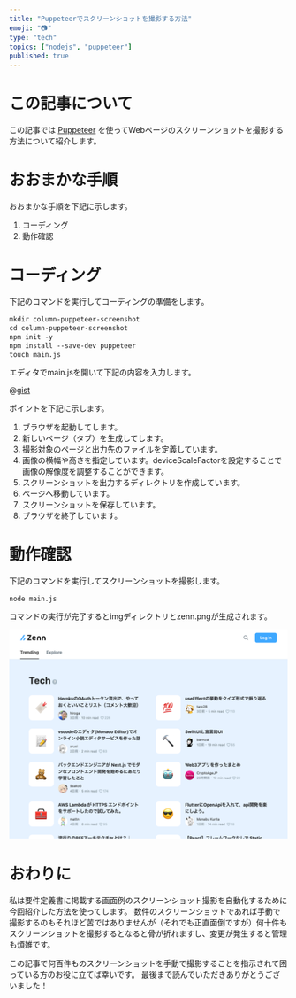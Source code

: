 ```yaml
---
title: "Puppeteerでスクリーンショットを撮影する方法"
emoji: "📷"
type: "tech"
topics: ["nodejs", "puppeteer"]
published: true
---
```


# この記事について

この記事では [Puppeteer](https://pptr.dev/) を使ってWebページのスクリーンショットを撮影する方法について紹介します。



# おおまかな手順

おおまかな手順を下記に示します。

1. コーディング
2. 動作確認



# コーディング

下記のコマンドを実行してコーディングの準備をします。

```shell
mkdir column-puppeteer-screenshot
cd column-puppeteer-screenshot
npm init -y
npm install --save-dev puppeteer
touch main.js
```

エディタでmain.jsを開いて下記の内容を入力します。

@[gist](https://gist.github.com/tatsuyasusukida/30e8aa97c8b59463e8f3cb25fa1cab8b?file=main.js)

ポイントを下記に示します。

1. ブラウザを起動してします。
2. 新しいページ（タブ）を生成してします。
3. 撮影対象のページと出力先のファイルを定義しています。
4. 画像の横幅や高さを指定しています。deviceScaleFactorを設定することで画像の解像度を調整することができます。
5. スクリーンショットを出力するディレクトリを作成しています。
6. ページへ移動しています。
7. スクリーンショットを保存しています。
8. ブラウザを終了しています。



# 動作確認

下記のコマンドを実行してスクリーンショットを撮影します。

```shell
node main.js
```

コマンドの実行が完了するとimgディレクトリとzenn.pngが生成されます。

![撮影されたスクリーンショットです。zenn.devのトップページです。Zennのロゴ、検索フォーム、Log inボタンなどが表示されています。](/images/articles/puppeteer-screenshot/check-01.png)



# おわりに

私は要件定義書に掲載する画面例のスクリーンショット撮影を自動化するために今回紹介した方法を使ってします。
数件のスクリーンショットであれば手動で撮影するのもそれほど苦ではありませんが（それでも正直面倒ですが）何十件もスクリーンショットを撮影するとなると骨が折れますし、変更が発生すると管理も煩雑です。

この記事で何百件ものスクリーンショットを手動で撮影することを指示されて困っている方のお役に立てば幸いです。
最後まで読んでいただきありがとうございました！
